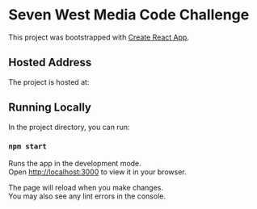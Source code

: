 # Seven West Media Code Challenge

This project was bootstrapped with [Create React App](https://github.com/facebook/create-react-app).

## Hosted Address

The project is hosted at:

## Running Locally

In the project directory, you can run:

### `npm start`

Runs the app in the development mode.\
Open [http://localhost:3000](http://localhost:3000) to view it in your browser.

The page will reload when you make changes.\
You may also see any lint errors in the console.
